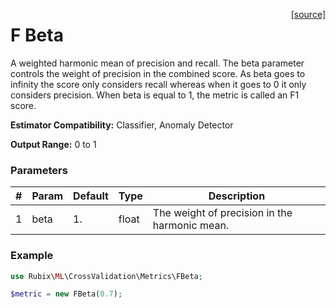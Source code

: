 <span style="float:right;"><a href="https://github.com/RubixML/RubixML/blob/master/src/CrossValidation/Metrics/FBeta.php">[source]</a></span>

# F Beta
A weighted harmonic mean of precision and recall. The beta parameter controls the weight of precision in the combined score. As beta goes to infinity the score only considers recall whereas when it goes to 0 it only considers precision. When beta is equal to 1, the metric is called an F1 score.

**Estimator Compatibility:** Classifier, Anomaly Detector

**Output Range:** 0 to 1

### Parameters
| # | Param | Default | Type | Description |
|---|---|---|---|---|
| 1 | beta | 1. | float | The weight of precision in the harmonic mean. |

### Example
```php
use Rubix\ML\CrossValidation\Metrics\FBeta;

$metric = new FBeta(0.7);
```